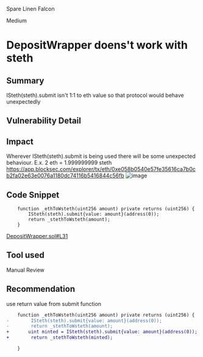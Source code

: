 Spare Linen Falcon

Medium

# DepositWrapper doens't work with steth

## Summary
ISteth(steth).submit isn't 1:1 to eth value so that protocol would behave unexpectedly
## Vulnerability Detail

## Impact
Wherever ISteth(steth).submit is being used there will be some unexpected behaviour.
E.x.
2 eth = 1.999999999 steth
https://app.blocksec.com/explorer/tx/eth/0xe058b0540e57fe35616ca7b0cb2fa02e63e0076a1180dc74116b5416844c56fb
![image](https://github.com/sherlock-audit/2024-06-mellow-tennisruvo/assets/1297456/a5f2147b-c130-4cef-b34d-c926c7d12857)

## Code Snippet
```solidity
    function _ethToWsteth(uint256 amount) private returns (uint256) {
        ISteth(steth).submit{value: amount}(address(0));
        return _stethToWsteth(amount);
    }
```
[DepositWrapper.sol#L31](https://github.com/sherlock-audit/2024-06-mellow/blob/main/mellow-lrt/src/utils/DepositWrapper.sol#L31)
## Tool used

Manual Review

## Recommendation
use return value from submit function
```diff
    function _ethToWsteth(uint256 amount) private returns (uint256) {
-        ISteth(steth).submit{value: amount}(address(0));
-        return _stethToWsteth(amount);
+       uint minted = ISteth(steth).submit{value: amount}(address(0));
+        return _stethToWsteth(minted);

    }

```